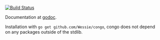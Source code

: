 [![Build Status](https://travis-ci.org/Wessie/congo.svg?branch=master)](https://travis-ci.org/Wessie/congo)

Documentation at [godoc](https://godoc.org/github.com/Wessie/congo).

Installation with `go get github.com/Wessie/congo`, congo does not depend on any packages outside of the stdlib.
